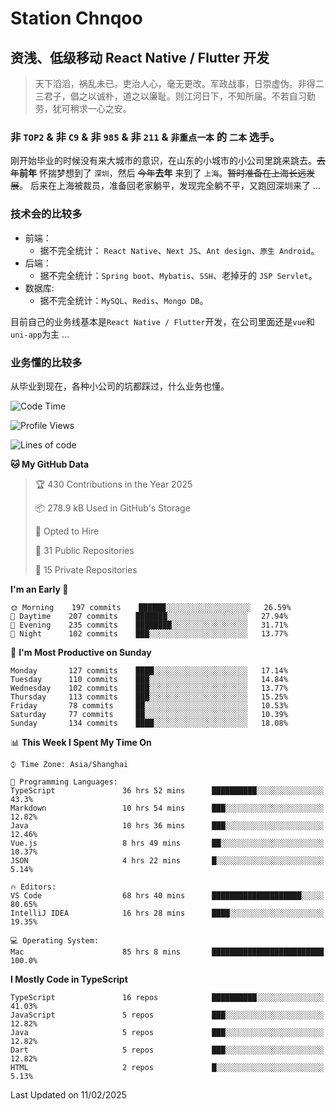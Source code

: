 # Station Chnqoo

## 资浅、低级移动 React Native / Flutter 开发

> 天下滔滔，祸乱未已。吏治人心，毫无更改。军政战事，日崇虚伪。非得二三君子，倡之以诚朴，道之以廉耻。则江河日下，不知所届。不若自习勤劳，犹可稍求一心之安。

### 非 `TOP2` & 非 `C9` & 非 `985` & 非 `211` & `非重点一本` 的 `二本` 选手。

刚开始毕业的时候没有来大城市的意识，在山东的小城市的小公司里跳来跳去。~~去年~~**前年** 怀揣梦想到了 `深圳`，然后 ~~今年~~**去年** 来到了 `上海`。~~暂时准备在上海长远发展~~。
后来在上海被裁员，准备回老家躺平，发现完全躺不平，又跑回深圳来了 ...

### 技术会的比较多

- 前端：
  - 据不完全统计： `React Native`、`Next JS`、`Ant design`、`原生 Android`。
- 后端：
  - 据不完全统计：`Spring boot`、`Mybatis`、`SSH`、老掉牙的 `JSP Servlet`。
- 数据库:
  - 据不完全统计：`MySQL`、`Redis`、`Mongo DB`。

目前自己的业务线基本是`React Native / Flutter`开发，在公司里面还是`vue`和`uni-app`为主 ...

### 业务懂的比较多

从毕业到现在，各种小公司的坑都踩过，什么业务也懂。

<!--START_SECTION:waka-->
![Code Time](http://img.shields.io/badge/Code%20Time-7%2C535%20hrs%2029%20mins-blue)

![Profile Views](http://img.shields.io/badge/Profile%20Views-0-blue)

![Lines of code](https://img.shields.io/badge/From%20Hello%20World%20I%27ve%20Written-456%20Thousand%20lines%20of%20code-blue)

**🐱 My GitHub Data** 

> 🏆 430 Contributions in the Year 2025
 > 
> 📦 278.9 kB Used in GitHub's Storage 
 > 
> 💼 Opted to Hire
 > 
> 📜 31 Public Repositories 
 > 
> 🔑 15 Private Repositories  
 > 
**I'm an Early 🐤** 

```text
🌞 Morning    197 commits    ██████░░░░░░░░░░░░░░░░░░░   26.59% 
🌆 Daytime    207 commits    ███████░░░░░░░░░░░░░░░░░░   27.94% 
🌃 Evening    235 commits    ████████░░░░░░░░░░░░░░░░░   31.71% 
🌙 Night      102 commits    ███░░░░░░░░░░░░░░░░░░░░░░   13.77%

```
📅 **I'm Most Productive on Sunday** 

```text
Monday       127 commits    ████░░░░░░░░░░░░░░░░░░░░░   17.14% 
Tuesday      110 commits    ███░░░░░░░░░░░░░░░░░░░░░░   14.84% 
Wednesday    102 commits    ███░░░░░░░░░░░░░░░░░░░░░░   13.77% 
Thursday     113 commits    ███░░░░░░░░░░░░░░░░░░░░░░   15.25% 
Friday       78 commits     ██░░░░░░░░░░░░░░░░░░░░░░░   10.53% 
Saturday     77 commits     ██░░░░░░░░░░░░░░░░░░░░░░░   10.39% 
Sunday       134 commits    ████░░░░░░░░░░░░░░░░░░░░░   18.08%

```


📊 **This Week I Spent My Time On** 

```text
⌚︎ Time Zone: Asia/Shanghai

💬 Programming Languages: 
TypeScript               36 hrs 52 mins      ██████████░░░░░░░░░░░░░░░   43.3% 
Markdown                 10 hrs 54 mins      ███░░░░░░░░░░░░░░░░░░░░░░   12.82% 
Java                     10 hrs 36 mins      ███░░░░░░░░░░░░░░░░░░░░░░   12.46% 
Vue.js                   8 hrs 49 mins       ██░░░░░░░░░░░░░░░░░░░░░░░   10.37% 
JSON                     4 hrs 22 mins       █░░░░░░░░░░░░░░░░░░░░░░░░   5.14%

🔥 Editors: 
VS Code                  68 hrs 40 mins      ████████████████████░░░░░   80.65% 
IntelliJ IDEA            16 hrs 28 mins      ████░░░░░░░░░░░░░░░░░░░░░   19.35%

💻 Operating System: 
Mac                      85 hrs 8 mins       █████████████████████████   100.0%

```

**I Mostly Code in TypeScript** 

```text
TypeScript               16 repos            ██████████░░░░░░░░░░░░░░░   41.03% 
JavaScript               5 repos             ███░░░░░░░░░░░░░░░░░░░░░░   12.82% 
Java                     5 repos             ███░░░░░░░░░░░░░░░░░░░░░░   12.82% 
Dart                     5 repos             ███░░░░░░░░░░░░░░░░░░░░░░   12.82% 
HTML                     2 repos             █░░░░░░░░░░░░░░░░░░░░░░░░   5.13%

```



 Last Updated on 11/02/2025
<!--END_SECTION:waka-->

<!---
ChenqiaoStation/ChenqiaoStation is a ✨ special ✨ repository because its `README.md` (this file) appears on your GitHub profile.
You can click the Preview link to take a look at your changes.
--->
